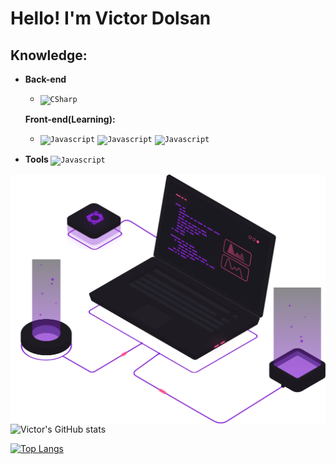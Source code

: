 # Hello! I'm Victor Dolsan

## Knowledge: 
- <b>Back-end</b>
    - <code><img height="25" src="https://img.shields.io/badge/CSharp-white?style=flat&logo=CSharp&logoColor=68217a" alt="CSharp"/></code>

     <b>Front-end(Learning): </b>
    - <code><img height="25" src="https://img.shields.io/badge/Javascript-white?style=flat&logo=Javascript&logoColor=228B22" alt="Javascript"/></code>
    <code><img height="25" src="https://img.shields.io/badge/HTML-white?style=flat&logo=html5&logoColor=FFD700" alt="Javascript"/></code>
    <code><img height="25" src="https://img.shields.io/badge/CSS3-white?style=flat&logo=css3&logoColor=000080" alt="Javascript"/></code>
- <b>Tools </b>
    <code><img height="25" src="https://img.shields.io/badge/VSCode-white?style=flat&logo=Visual+Studio+Code&logoColor=0000CD" alt="Javascript"/></code>
    

<img src = "./img/computador.svg" align = "right">

![Victor's GitHub stats](https://github-readme-stats.vercel.app/api?username=VictorDolzan&show_icons=true&theme=maroongold)

[![Top Langs](https://github-readme-stats.vercel.app/api/top-langs/?username=VictorDolzan&theme=maroongold&layout=compact)](https://github.com/anuraghazra/github-readme-stats)
